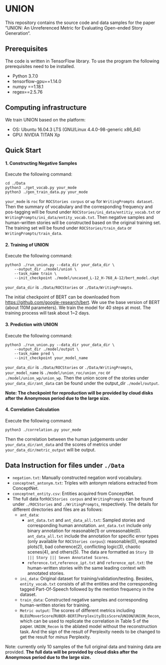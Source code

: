 # UNION

This repository contains the source code and data samples for the paper ”UNION: An Unreferenced Metric for Evaluating Open-ended Story Generation“.

## Prerequisites

The code is written in TensorFlow library. To use the program the following prerequisites need to be installed.

- Python 3.7.0
- tensorflow-gpu==1.14.0
- numpy ==1.18.1
- regex==2.5.76

## Computing infrastructure

We train UNION based on the platform: 

- OS: Ubuntu 16.04.3 LTS (GNU/Linux 4.4.0-98-generic x86_64)
- GPU: NVIDIA TITAN Xp



## Quick Start

#### 1. Constructing Negative Samples

Execute the following command: 

```shell
cd ./Data
python3 ./get_vocab.py your_mode
python3 ./gen_train_data.py your_mode
```

`your_mode` is `roc` for `ROCStories corpus` or  `wp` for `WritingPrompts dataset`. Then the summary of vocabulary and the corresponding frequency and pos-tagging will be found under `ROCStories/ini_data/entitiy_vocab.txt` or `WritingPrompts/ini_data/entity_vocab.txt`. Then negative samples and human-written stories will be constructed based on the original training set. The training set will be found under `ROCStories/train_data` or `WritingPrompts/train_data`.



#### 2. Training of UNION

Execute the following command: 

```shell
python3 ./run_union.py --data_dir your_data_dir \
    --output_dir ./model/union \
    --task_name train \
    --init_checkpoint ./model/uncased_L-12_H-768_A-12/bert_model.ckpt
```

`your_data_dir` is `./Data/ROCStories` or `./Data/WritingPrompts`.

The initial checkpoint of BERT can be downloaded from https://github.com/google-research/bert. We use the base version of BERT (about 110M parameters). We train the model for 40 steps at most. The training process will task about 1~2 days. 



#### 3. Prediction with UNION

Execute the following command: 

```shell
python3 ./run_union.py --data_dir your_data_dir \
    --output_dir ./model/output \
    --task_name pred \
    --init_checkpoint your_model_name
```

`your_data_dir` is `./Data/ROCStories` or `./Data/WritingPrompts`, `your_model_name` is `./model/union_roc/union_roc` or `./model/union_wp/union_wp`. Then the union score of the stories under `your_data_dir/ant_data` can be found under the output_dir `./model/output`.

**Note: The checkpoint for reproduction will be provided by cloud disks after the Anonymous period due to the large size.**



#### 4. Correlation Calculation

Execute the following command: 

```shell
python3 ./correlation.py your_mode
```

Then the correlation between the human judgements under  `your_data_dir/ant_data` and the scores of metrics under `your_data_dir/metric_output` will be output.



## Data Instruction for files under `./Data`

- `negation.txt`: Manually constructed negation word vocabulary.
- `conceptnet_antonym.txt`: Triples with antonym relations extracted from ConceptNet.
- `conceptnet_entity.csv`: Entities acquired from ConceptNet.
- The full data for`ROCStories corpus` and  `WritingPrompts` can be found under `./ROCStories` and `./WritingPrompts`, respectively. The details for different directories and files are as follows:
  - `ant_data`:
    - `ant_data.txt` and `ant_data_all.txt`: Sampled stories and corresponding human annotation. `ant_data.txt` include only binary annotation for reasonable(1) or unreasonable(0). `ant_data_all.txt` include the annotation for specific error types (only available for `ROCStories corpus`): reasonable(0), repeated plots(1), bad coherence(2), conflicting logic(3), chaotic scenes(4), and others(5). The data are formatted as `Story ID ||| Story ||| Seven Annotated Scores`.
    - `reference.txt`,`reference_ipt.txt` and `reference_opt.txt`: the human-written stories with the same leading context with annotated stories.
  - `ini_data`: Original dataset for training/validation/testing. Besides,  `entity_vocab.txt` consists of all the entities and the corresponding tagged Part-Of-Speech followed by the mention frequency in the dataset.
  - `train_data`: Constructed negative samples and corresponding human-written stories for training.
  - `Metric output`: The scores of different metrics including `BLEU`/`MoverScore`/`RUBER-BERT`/`Perplexity`/`DisScore`/`UNION`/`UNION_Recon`, which can be used to replicate the correlation in Table 5 of the paper. `UNION_Recon` is the ablated model without the reconstruction task. And the sign of the result of Perplexity needs to be changed to get the result for *minus* Perplexity.

Note: currently only 10 samples of the full original data and training data are provided. **The full data will be provided by cloud disks after the Anonymous period due to the large size.**


